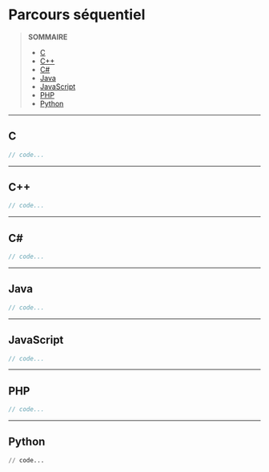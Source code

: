 # Parcours séquentiel

> **SOMMAIRE**
> + [C](#c)
> + [C++](#c-1)
> + [C#](#c-2)
> + [Java](#java)
> + [JavaScript](#javascript)
> + [PHP](#php)
> + [Python](#python)

---

## C

```c
// code...
```

---

## C++

```cpp
// code...
```

---

## C#

```csharp
// code...
```

---

## Java

```java
// code...
```

---

## JavaScript

```javascript
// code...
```

---

## PHP

```php
// code...
```

---

## Python

```python
// code...
```
